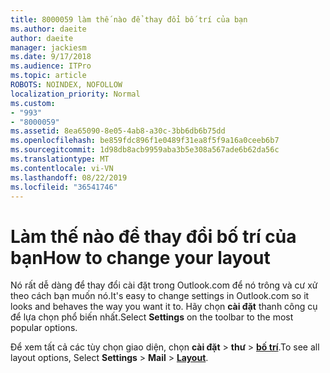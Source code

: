 ```yaml
---
title: 8000059 làm thế nào để thay đổi bố trí của bạn
ms.author: daeite
author: daeite
manager: jackiesm
ms.date: 9/17/2018
ms.audience: ITPro
ms.topic: article
ROBOTS: NOINDEX, NOFOLLOW
localization_priority: Normal
ms.custom:
- "993"
- "8000059"
ms.assetid: 8ea65090-8e05-4ab8-a30c-3bb6db6b75dd
ms.openlocfilehash: be859fdc896f1e0489f31ea8f5f9a16a0ceeb6b7
ms.sourcegitcommit: 1d98db8acb9959aba3b5e308a567ade6b62da56c
ms.translationtype: MT
ms.contentlocale: vi-VN
ms.lasthandoff: 08/22/2019
ms.locfileid: "36541746"
---
```

# <a name="how-to-change-your-layout"></a><span data-ttu-id="93629-102">Làm thế nào để thay đổi bố trí của bạn</span><span class="sxs-lookup"><span data-stu-id="93629-102">How to change your layout</span></span>

<span data-ttu-id="93629-103">Nó rất dễ dàng để thay đổi cài đặt trong Outlook.com để nó trông và cư xử theo cách bạn muốn nó.</span><span class="sxs-lookup"><span data-stu-id="93629-103">It's easy to change settings in Outlook.com so it looks and behaves the way you want it to.</span></span> <span data-ttu-id="93629-104">Hãy chọn **cài đặt** thanh công cụ để lựa chọn phổ biến nhất.</span><span class="sxs-lookup"><span data-stu-id="93629-104">Select **Settings** on the toolbar to the most popular options.</span></span>

<span data-ttu-id="93629-105">Để xem tất cả các tùy chọn giao diện, chọn **cài đặt** > **thư** > [**bố trí**](https://outlook.live.com/mail/options/mail/layout).</span><span class="sxs-lookup"><span data-stu-id="93629-105">To see all layout options, Select **Settings** > **Mail** > [**Layout**](https://outlook.live.com/mail/options/mail/layout).</span></span>
  